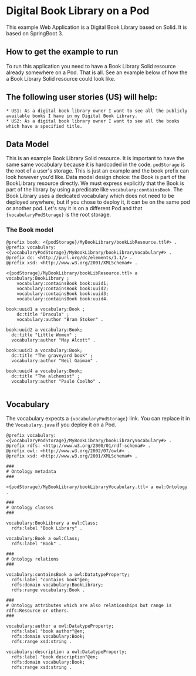 # Digital Book Library on a Pod

This example Web Application is a Digital Book Library based on Solid. It is based on SpringBoot 3.

## How to get the example to run

To run this application you need to have a Book Library Solid resource already somewhere on a Pod. That is all.
See an example below of how the a Book Library Solid resource could look like.

## The following user stories (US) will help:

    * US1: As a digital book library owner I want to see all the publicly available books I have in my Digital Book Library.
    * US2: As a digital book library owner I want to see all the books which have a specified title. 

## Data Model

This is an example Book Library Solid resource. It is important to have the same same vocabulary because it is hardcoded in the code. 
`podStorage` is the root of a user's storage. This is just an example and the book prefix can look however you'd like.
Data model design choice: the Book is part of the BookLibrary resource directly. We must express explicitly that the Book is part of the library by using a predicate like `vocabulary:containsBook`.
The Book Library uses a dedicated vocabulary which does not need to be deployed anywhere, but if you chose to deploy it, it can be on the same pod or another pod. Let's say it is on a different Pod and that `{vocabularyPodStorage}` is the root storage.

### The Book model

```
@prefix book: <{podStorage}/MyBookLibrary/bookLibResource.ttl#> .
@prefix vocabulary: <{vocabularyPodStorage}/MyBookLibrary/bookLibraryVocabulary#> .
@prefix dc: <http://purl.org/dc/elements/1.1/> .
@prefix xsd: <http://www.w3.org/2001/XMLSchema#> .

<{podStorage}/MyBookLibrary/bookLibResource.ttl> a vocabulary:BookLibrary ;
    vocabulary:containsBook book:uuid1;
    vocabulary:containsBook book:uuid2;
    vocabulary:containsBook book:uuid3;
    vocabulary:containsBook book:uuid4.

book:uuid1 a vocabulary:Book ;
    dc:title "Dracula" ;
    vocabulary:author "Bram Stoker" .

book:uuid2 a vocabulary:Book;
  dc:title "Little Women" ;
  vocabulary:author "May Alcott" .

book:uuid3 a vocabulary:Book;
  dc:title "The graveyard book" ;
  vocabulary:author "Neil Gaiman" .

book:uuid4 a vocabulary:Book;
  dc:title "The alchemist" ;
  vocabulary:author "Paulo Coelho" .


```

## Vocabulary

The vocabulary expects a `{vocabularyPodStorage}` link. You can replace it in the `Vocabulary.java` if you deploy it on a Pod.

```
@prefix vocabulary: <{vocabularyPodStorage}/MyBookLibrary/bookLibraryVocabulary#> .
@prefix rdfs: <http://www.w3.org/2000/01/rdf-schema#> .
@prefix owl: <http://www.w3.org/2002/07/owl#> .
@prefix xsd: <http://www.w3.org/2001/XMLSchema#> .

###
# Ontology metadata
###

<{podStorage}/MyBookLibrary/bookLibraryVocabulary.ttl> a owl:Ontology .

###
# Ontology classes
###

vocabulary:BookLibrary a owl:Class;
  rdfs:label "Book Library" .

vocabulary:Book a owl:Class;
  rdfs:label "Book" .

###
# Ontology relations
###

vocabulary:containsBook a owl:DatatypeProperty;
  rdfs:label "contains book"@en;
  rdfs:domain vocabulary:BookLibrary;
  rdfs:range vocabulary:Book .

###
# Ontology attributes which are also relationships but range is rdfs:Resource or others.
###

vocabulary:author a owl:DatatypeProperty;
  rdfs:label "book author"@en;
  rdfs:domain vocabulary:Book;
  rdfs:range xsd:string .

vocabulary:description a owl:DatatypeProperty;
  rdfs:label "book description"@en;
  rdfs:domain vocabulary:Book;
  rdfs:range xsd:string .

```

